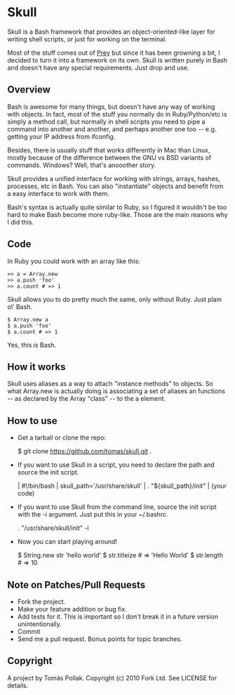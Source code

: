 Skull
======

Skull is a Bash framework that provides an object-oriented-like layer for writing shell scripts, or just for working on the terminal.

Most of the stuff comes out of [Prey][1] but since it has been growning a bit, I decided to turn it into a framework on its own. Skull is written purely in Bash and doesn't have any special requirements. Just drop and use.

Overview
--------

Bash is awesome for many things, but doesn't have any way of working with objects. In fact, most of the stuff you normally do in Ruby/Python/etc is simply a method call, but normally in shell scripts you need to pipe a command into another and another, and perhaps another one too -- e.g. getting your IP address from ifconfig.

Besides, there is usually stuff that works differently in Mac than Linux, mostly because of the difference between the GNU vs BSD variants of commands. Windows? Well, that's anooother story.

Skull provides a unified interface for working with strings, arrays, hashes, processes, etc in Bash. You can also "instantiate" objects and benefit from a easy interface to work with them.

Bash's syntax is actually quite similar to Ruby, so I figured it wouldn't be too hard to make Bash become more ruby-like. Those are the main reasons why I did this.

Code
----

In Ruby you could work with an array like this:

    >> a = Array.new
    >> a.push 'foo'
    >> a.count # => 1

Skull allows you to do pretty much the same, only without Ruby. Just plain ol' Bash.

    $ Array.new a
    $ a.push 'foo'
    $ a.count # => 1

Yes, this *is* Bash.

How it works
------------

Skull uses aliases as a way to attach "instance methods" to objects. So what Array.new is actually doing is associating a set of aliases an functions -- as declared by the Array "class" -- to the a element.

How to use
----------

- Get a tarball or clone the repo:

    $ git clone https://github.com/tomas/skull.git .

- If you want to use Skull in a script, you need to declare the path and source the init script.

    | #!/bin/bash
    | skull_path='/usr/share/skull'
    | . "${skull_path}/init"
    | (your code)

- If you want to use Skull from the command line, source the init script with the -i argument. Just put this in your ~/.bashrc.

  . "/usr/share/skull/init" -i

- Now you can start playing around!

    $ String.new str 'hello world'
    $ str.titleize # => 'Hello World'
    $ str.length # => 10

Note on Patches/Pull Requests
-----------------------------

* Fork the project.
* Make your feature addition or bug fix.
* Add tests for it. This is important so I don't break it in a future version unintentionally.
* Commit
* Send me a pull request. Bonus points for topic branches.

Copyright
---------

A project by Tomás Pollak.
Copyright (c) 2010 Fork Ltd. See LICENSE for details.

[1]: https://github.com/tomas/prey
